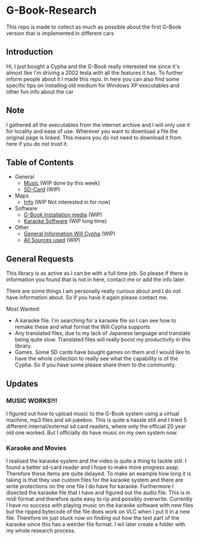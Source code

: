 # G-Book-Research
This repo is made to collect as much as possible about the first G-Book version that is implemented in different cars

## Introduction
Hi, I just bought a Cypha and the G-Book really interested me since it's almost like I'm driving a 2002 tesla with all the features it has. To further inform people about it I made this repo. In here you can also find some specific tips on installing old medium for Windows XP executables and other fun info about the car

## Note
I gathered all the executables from the internet archive and I will only use it
for locality and ease of use. Wherever you want to download a file the original
page is linked. This means you do not need to download it from here if you do
not trust it.

## Table of Contents
- General 
    - [Music](./General/Music.md) (WIP done by this week)
    - [SD-Card](./General/SD-Card.md) (WIP)
- Maps
    - [Info](./Maps/Info.md) (WIP Not interested in for now)
- Software
    - [G-Book Installation media](./Software/GbookSoftwareInstaller.md) (WIP)
    - [Karaoke Software](./Software/KaraokeInstaller.md) (WIP long time)
- Other
    - [General Information Will Cypha](./) (WIP)
    - [All Sources used](./) (WIP)


## General Requests
This library is as active as I can be with a full time job. So please if there is information you found that is not in here, contact me or add the info later.

There are some things I am personally really curious about and I do not have information about. So if you have it again please contact me.

Most Wanted:
- A karaoke file. I'm searching for a karaoke file so I can see how to remake these and what format the Will Cypha supports
- Any translated files, due to my lack of Japanese language and translate being quite slow. Translated files will really boost my productivity in this library.
- Games. Some SD cards have bought games on them and I would like to have the whole collection to really see what the capability is of the Cypha. So If you have some please share them to the community.

## Updates
### MUSIC WORKS!!!
I figured out how to upload music to the G-Book system using a virtual machine, mp3 files and sd-jukebox. This is quite a hassle still and I tried 5 different internal/external sd card readers, where only the official 20 year old one worked. But I officially do have music on my own system now.
### Karaoke and Movies
I realised the karaoke system and the video is quite a thing to tackle still. I found a better sd-card reader and I hope to make more progress asap.
Therefore these items are quite delayed. To make an example how long it is taking is that they use custom files for the karaoke system and there are write protections on the one file I do have for karaoke. Furthermore I disected the karaoke file that I have and figured out the audio file. This is in midi format and therefore quite easy to rip and possibly overwrite. Currently I have no success with playing music on the karaoke software with new files but the ripped bytecode of the file does work on VLC when I put it in a new file. Therefore im just stuck now on finding out how the text part of the karaoke since this has a weirder file format. I wil later create a folder with my whole research process.
